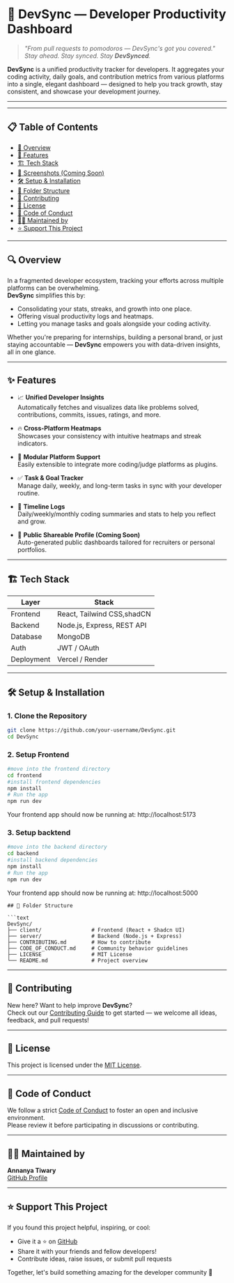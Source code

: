 # 🚀 DevSync — Developer Productivity Dashboard
> _"From pull requests to pomodoros — DevSync's got you covered."_ 
> _Stay ahead. Stay synced. Stay **DevSynced**._

**DevSync** is a unified productivity tracker for developers. It aggregates your coding activity, daily goals, and contribution metrics from various platforms into a single, elegant dashboard — designed to help you track growth, stay consistent, and showcase your development journey.

---


---

## 📋 Table of Contents

- [🚀 Overview](#-overview)
- [🧩 Features](#-features)
- [🏗 Tech Stack](#-Tech-Stack)
- [📸 Screenshots (Coming Soon)](#-screenshots-coming-soon)
- [🛠 Setup & Installation](#️-setup--installation)
- [📁 Folder Structure](#-folder-structure)
- [🤝 Contributing](#-Contributing)
- [📜 License](#-License)
- [📄 Code of Conduct](#-code-of-conduct)
- [👩‍💻 Maintained by](#-maintained-by)
- [⭐ Support This Project](#-support-this-project)

---

## 🔍 Overview

In a fragmented developer ecosystem, tracking your efforts across multiple platforms can be overwhelming.  
**DevSync** simplifies this by:

- Consolidating your stats, streaks, and growth into one place.
- Offering visual productivity logs and heatmaps.
- Letting you manage tasks and goals alongside your coding activity.

Whether you're preparing for internships, building a personal brand, or just staying accountable — **DevSync** empowers you with data-driven insights, all in one glance.

---

## ✨ Features

- 📈 **Unified Developer Insights**  
  Automatically fetches and visualizes data like problems solved, contributions, commits, issues, ratings, and more.

- 🔥 **Cross-Platform Heatmaps**  
  Showcases your consistency with intuitive heatmaps and streak indicators.

- 🧩 **Modular Platform Support**  
  Easily extensible to integrate more coding/judge platforms as plugins.

- ✅ **Task & Goal Tracker**  
  Manage daily, weekly, and long-term tasks in sync with your developer routine.

- 🧾 **Timeline Logs**  
  Daily/weekly/monthly coding summaries and stats to help you reflect and grow.

- 🪪 **Public Shareable Profile (Coming Soon)**  
  Auto-generated public dashboards tailored for recruiters or personal portfolios.

---

## 🏗 Tech Stack

| Layer       | Stack                            |
|-------------|----------------------------------|
| Frontend    | React, Tailwind CSS,shadCN       |
| Backend     | Node.js, Express, REST API       |
| Database    | MongoDB                          |
| Auth        | JWT / OAuth                      |
| Deployment  | Vercel / Render                  |

---


## 🛠️ Setup & Installation

### 1. Clone the Repository

```bash
git clone https://github.com/your-username/DevSync.git
cd DevSync

```

### 2. Setup Frontend
```bash 
#move into the frontend directory
cd frontend
#install frontend dependencies
npm install
# Run the app
npm run dev
```
Your frontend app should now be running at: http://localhost:5173

### 3. Setup backtend
```bash 
#move into the backend directory
cd backend
#install backend dependencies
npm install
# Run the app
npm run dev
```
Your frontend app should now be running at: http://localhost:5000


```
## 📁 Folder Structure

```text
DevSync/
├── client/                # Frontend (React + Shadcn UI)
├── server/                # Backend (Node.js + Express)
├── CONTRIBUTING.md        # How to contribute
├── CODE_OF_CONDUCT.md     # Community behavior guidelines
├── LICENSE                # MIT License
└── README.md              # Project overview
```

---

## 🤝 Contributing

New here? Want to help improve **DevSync**?  
Check out our [Contributing Guide](./CONTRIBUTING.md) to get started — we welcome all ideas, feedback, and pull requests!

---

## 📜 License

This project is licensed under the [MIT License](./LICENSE).

---

## 📄 Code of Conduct

We follow a strict [Code of Conduct](./CODE_OF_CONDUCT.md) to foster an open and inclusive environment.  
Please review it before participating in discussions or contributing.

---

## 👩‍💻 Maintained by

**Annanya Tiwary**  
[GitHub Profile](https://github.com/Annanyatiwary4)

---

## ⭐ Support This Project

If you found this project helpful, inspiring, or cool:

- Give it a ⭐️ on [GitHub](https://github.com/Annanyatiwary4/DevSync.git)
- Share it with your friends and fellow developers!
- Contribute ideas, raise issues, or submit pull requests

Together, let's build something amazing for the developer community 🚀
